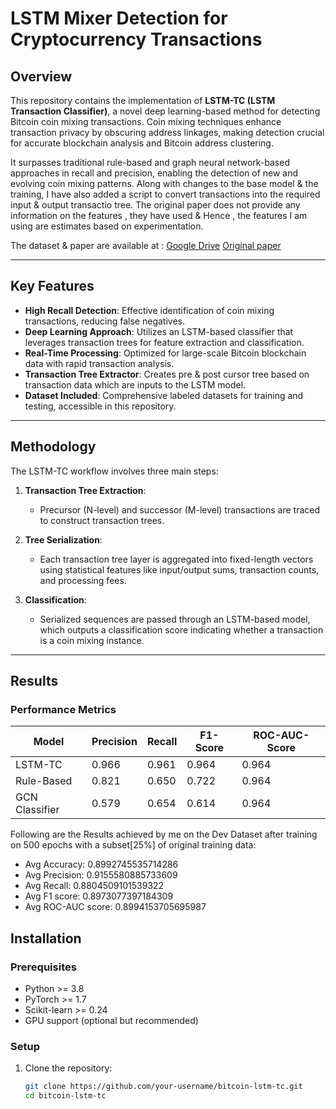 # LSTM Mixer Detection for Cryptocurrency Transactions

## Overview

This repository contains the implementation of **LSTM-TC (LSTM Transaction Classifier)**, a novel deep learning-based method for detecting Bitcoin coin mixing transactions. Coin mixing techniques enhance transaction privacy by obscuring address linkages, making detection crucial for accurate blockchain analysis and Bitcoin address clustering.

It surpasses traditional rule-based and graph neural network-based approaches in recall and precision, enabling the detection of new and evolving coin mixing patterns. Along with changes to the base model & the training, I have also added a script to convert transactions into the required input & output transactio tree. The original paper does not provide any information on the features , they have used & Hence , the features I am using are estimates based on experimentation.  

The dataset & paper are available at : [Google Drive](https://drive.google.com/drive/folders/1srpyBEXbaDhLg5juEQh-I71IxUA3JYx1) 
                                       [Original paper](https://link.springer.com/article/10.1007/s10489-021-02453-9)

---

## Key Features

- **High Recall Detection**: Effective identification of coin mixing transactions, reducing false negatives.
- **Deep Learning Approach**: Utilizes an LSTM-based classifier that leverages transaction trees for feature extraction and classification.
- **Real-Time Processing**: Optimized for large-scale Bitcoin blockchain data with rapid transaction analysis.
- **Transaction Tree Extractor**: Creates pre & post cursor tree based on transaction data which are inputs to the LSTM model.
- **Dataset Included**: Comprehensive labeled datasets for training and testing, accessible in this repository.

---

## Methodology

The LSTM-TC workflow involves three main steps:

1. **Transaction Tree Extraction**:
   - Precursor (N-level) and successor (M-level) transactions are traced to construct transaction trees.

2. **Tree Serialization**:
   - Each transaction tree layer is aggregated into fixed-length vectors using statistical features like input/output sums, transaction counts, and processing fees.

3. **Classification**:
   - Serialized sequences are passed through an LSTM-based model, which outputs a classification score indicating whether a transaction is a coin mixing instance.

---

## Results

### Performance Metrics

| **Model**      | **Precision** | **Recall** | **F1-Score** | **ROC-AUC-Score** |
|-----------------|---------------|------------|--------------|--------------|
| LSTM-TC        | 0.966         | 0.961      | 0.964        | 0.964        |
| Rule-Based     | 0.821         | 0.650      | 0.722        | 0.964        |
| GCN Classifier | 0.579         | 0.654      | 0.614        | 0.964        |

Following are the Results achieved by me on the Dev Dataset after training on 500 epochs with a subset[25%] of original training data: 
 - Avg Accuracy: 0.8992745535714286
 - Avg Precision: 0.9155580885733609
 - Avg Recall: 0.8804509101539322
 - Avg F1 score: 0.8973077397184309
 - Avg ROC-AUC score: 0.8994153705695987


## Installation

### Prerequisites
- Python >= 3.8
- PyTorch >= 1.7
- Scikit-learn >= 0.24
- GPU support (optional but recommended)

### Setup

1. Clone the repository:
   ```bash
   git clone https://github.com/your-username/bitcoin-lstm-tc.git
   cd bitcoin-lstm-tc
